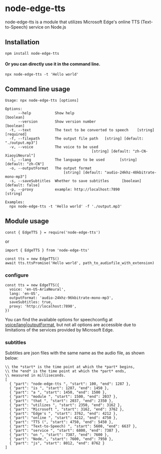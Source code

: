 # node-edge-tts

node-edge-tts is a module that utilizes Microsoft Edge's online TTS (Text-to-Speech) service on Node.js


## Installation

```
npm install node-edge-tts
```

#### Or you can directly use it in the command line.
```
npx node-edge-tts -t 'Hello world'
```


## Command line usage
```
Usage: npx node-edge-tts [options]

Options:
      --help           Show help                                       [boolean]
      --version        Show version number                             [boolean]
  -t, --text           The text to be converted to speech    [string] [required]
  -f, --filepath       The output file path   [string] [default: "./output.mp3"]
  -v, --voice          The voice to be used
                                        [string] [default: "zh-CN-XiaoyiNeural"]
  -l, --lang           The language to be used       [string] [default: "zh-CN"]
  -o, --outputFormat   The output format
                           [string] [default: "audio-24khz-48kbitrate-mono-mp3"]
  -s, --saveSubtitles  Whether to save subtitles      [boolean] [default: false]
  -p, --proxy          example: http://localhost:7890                   [string]

Examples:
  npx node-edge-tts -t 'Hello world' -f './output.mp3'
```


## Module usage

```
const { EdgeTTS } = require('node-edge-tts')
```
or
```
import { EdgeTTS } from 'node-edge-tts'
```

```
const tts = new EdgeTTS()
await tts.ttsPromise('Hello world', path_to_audiofile_with_extension)
```

### configure
```
const tts = new EdgeTTS({
  voice: 'en-US-AriaNeural',
  lang: 'en-US',
  outputFormat: 'audio-24khz-96kbitrate-mono-mp3',
  saveSubtitles: true,
  proxy: 'http://localhost:7890',
})
```
You can find the available options for speechconfig at [voice/lang](https://learn.microsoft.com/en-us/azure/ai-services/speech-service/language-support?tabs=tts)|[outputFormat](https://learn.microsoft.com/en-us/dotnet/api/microsoft.cognitiveservices.speech.speechsynthesisoutputformat?view=azure-dotnet), but not all options are accessible due to limitations of the services provided by Microsoft Edge.

### subtitles
Subtitles are json files with the same name as the audio file, as shown below:
```
\\ the *start* is the time point at which the *part* begins,
\\ the *end* is the time point at which the *part* ends,
\\ measured in milliseconds.
[
  { "part": "node-edge-tts ", "start": 100, "end": 1287 },
  { "part": "is ", "start": 1287, "end": 1450 },
  { "part": "a ", "start": 1450, "end": 1500 },
  { "part": "module ", "start": 1500, "end": 2037 },
  { "part": "that ", "start": 2037, "end": 2350 },
  { "part": "utilizes ", "start": 2350, "end": 3162 },
  { "part": "Microsoft ", "start": 3162, "end": 3762 },
  { "part": "Edge's ", "start": 3762, "end": 4212 },
  { "part": "online ", "start": 4212, "end": 4750 },
  { "part": "TTS (", "start": 4750, "end": 5450 },
  { "part": "Text-to-Speech) ", "start": 5600, "end": 6637 },
  { "part": "service ", "start": 6800, "end": 7387 },
  { "part": "on ", "start": 7387, "end": 7600 },
  { "part": "Node.", "start": 7600, "end": 7950 },
  { "part": "js", "start": 8012, "end": 8762 }
]
```